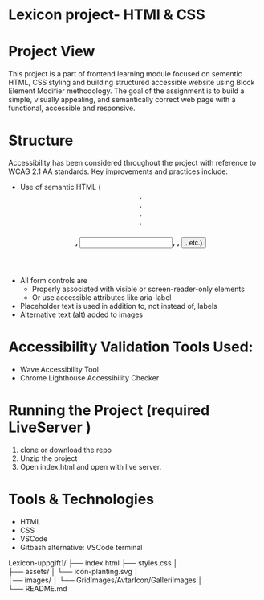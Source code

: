 # Lexicon project- HTMl & CSS

# Project View
This project is a part of frontend learning module focused on sementic HTML, CSS styling and building structured accessible  website using Block Element Modifier methodology.
The goal of the assignment is to build a simple, visually appealing, and semantically correct web page with a functional, accessible and responsive.

# Structure

Accessibility has been considered throughout the project with reference to WCAG 2.1 AA standards. Key improvements and practices include:
*   Use of semantic HTML (<header>, <nav>, <section>, <form>, <h3>, <input>, <label>, <button>, etc.)
* All form controls are
    * Properly associated with visible or screen-reader-only <label> elements
    * Or use accessible attributes like aria-label
* Placeholder text is used in addition to, not instead of, labels
* Alternative text (alt) added to images


# Accessibility Validation Tools Used:
* Wave Accessibility Tool
* Chrome Lighthouse Accessibility Checker

# Running the Project (required LiveServer )
1. clone or download the repo
2. Unzip the project
3. Open index.html and open with live server.


# Tools & Technologies
*   HTML
* CSS
* VSCode
* Gitbash alternative: VSCode terminal


Lexicon-uppgift1/
├── index.html
├── styles.css
│   
├── assets/
│       └── icon-planting.svg
│       
│── images/
│       └── GridImages/AvtarIcon/GalleriImages
│  
└── README.md

